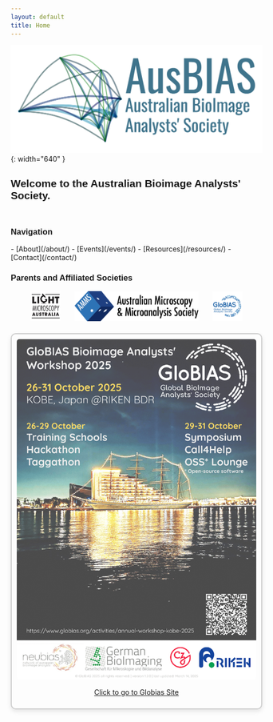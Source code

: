 ```yaml
---
layout: default
title: Home
---
```


<style>
@font-face {
  font-family: 'Oswald';
  src: url('/assets/fonts/oswald-regular.ttf') format('truetype');
}

h1, h2, h3, h4, h5, h6,
.site-title,
.site-nav,
.site-nav a {
  font-family: 'Oswald', sans-serif !important;
}

/* Two-column container */
.columns {
  display: flex;
  flex-wrap: wrap;
  justify-content: space-between;
  gap: 2em;
  margin-top: 2em;
}

/* Left column: nav and societies */
.column-left {
  flex: 1 1 55%;
  min-width: 250px;
}

/* Right column: poster */
.column-right {
  flex: 1 1 35%;
  min-width: 200px;
  text-align: center;
  border: 2px solid #ccc;
  padding: 10px;
  border-radius: 10px;
  box-shadow: 0 4px 10px rgba(0,0,0,0.1);
}
.column-right img {
  max-width: 100%;
  border-radius: 5px;
}

</style>

<link rel="shortcut icon" type="image/x-icon" href="favicon.ico?">

<!-- Logo -->
![Australian Bioimage Analysts' Society](assets/images/banner_logo.png){: width="640" }

<h2>Welcome to the Australian Bioimage Analysts' Society.</h2>

<div class="columns">

  <div class="column-left" markdown="1">

  <h3> Navigation </h3>
  - [About](/about/)
  - [Events](/events/)
  - [Resources](/resources/)
  - [Contact](/contact/)

  <h3> Parents and Affiliated Societies </h3>
  <div style="display: flex; flex-wrap: wrap; gap: 2em; align-items: center; justify-content: center; margin-top: 1em;">
  <a href="https://microscopy.org.au/lma/" target="_blank" title="Light Microscopy Australia">
    <img src="/assets/images/lma_logo.jpg" alt="LMA" style="height: 60px;">
  </a>
  <a href="https://microscopy.org.au/" target="_blank" title="AMMS">
    <img src="/assets/images/amms_logo.svg" alt="AMMS" style="height: 60px;">
  </a>
  <a href="https://www.globias.org/" target="_blank" title="GloBIAS">
    <img src="/assets/images/globias_logo.png" alt="GloBIAS" style="height: 60px;">
  </a>
</div>
  </div>

  <div class="column-right">
    <a href="https://www.globias.org/activities/annual-workshop-kobe-2025" target="_blank">
      <img src="/assets/images/GloBIAS2025_advertising-poster_v1.2.0-1.png" alt="Globias2025 advertising poster">
    </a>
    <p><a href="https://www.globias.org/activities/annual-workshop-kobe-2025" target="_blank">Click to go to Globias Site</a></p>
  </div>

</div>
